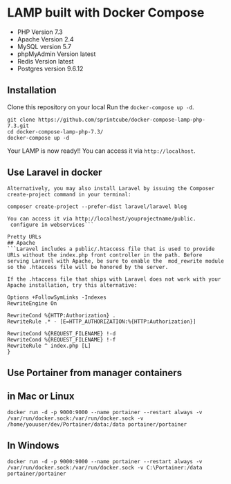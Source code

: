 # LAMP built with Docker Compose


* PHP Version 7.3
* Apache Version 2.4
* MySQL version 5.7
* phpMyAdmin Version latest
* Redis Version latest
* Postgres version 9.6.12
## Installation

Clone this repository on your local 
 Run the `docker-compose up -d`.

```shell
git clone https://github.com/sprintcube/docker-compose-lamp-php-7.3.git
cd docker-compose-lamp-php-7.3/
docker-compose up -d
```

Your LAMP  is now ready!! You can access it via `http://localhost`.

## Use Laravel in docker

```Via Composer Create-Project
Alternatively, you may also install Laravel by issuing the Composer create-project command in your terminal:

composer create-project --prefer-dist laravel/laravel blog

You can access it via http://localhost/youprojectname/public. 
 configure in webservices```

Pretty URLs
## Apache
```Laravel includes a public/.htaccess file that is used to provide URLs without the index.php front controller in the path. Before serving Laravel with Apache, be sure to enable the  mod_rewrite module so the .htaccess file will be honored by the server.

If the .htaccess file that ships with Laravel does not work with your Apache installation, try this alternative:

Options +FollowSymLinks -Indexes
RewriteEngine On

RewriteCond %{HTTP:Authorization} .
RewriteRule .* - [E=HTTP_AUTHORIZATION:%{HTTP:Authorization}]

RewriteCond %{REQUEST_FILENAME} !-d
RewriteCond %{REQUEST_FILENAME} !-f
RewriteRule ^ index.php [L]
}
```


## Use Portainer from manager containers

## in Mac or Linux
```
docker run -d -p 9000:9000 --name portainer --restart always -v /var/run/docker.sock:/var/run/docker.sock -v /home/youuser/dev/Portainer/data:/data portainer/portainer
```
## In Windows 
```
docker run -d -p 9000:9000 --name portainer --restart always -v /var/run/docker.sock:/var/run/docker.sock -v C:\Portainer:/data  portainer/portainer
```




